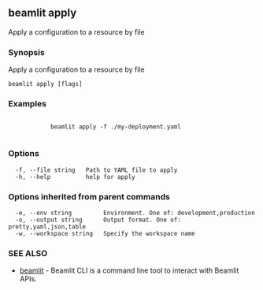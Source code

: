 ## beamlit apply

Apply a configuration to a resource by file

### Synopsis

Apply a configuration to a resource by file

```
beamlit apply [flags]
```

### Examples

```

			beamlit apply -f ./my-deployment.yaml
		
```

### Options

```
  -f, --file string   Path to YAML file to apply
  -h, --help          help for apply
```

### Options inherited from parent commands

```
  -e, --env string         Environment. One of: development,production
  -o, --output string      Output format. One of: pretty,yaml,json,table
  -w, --workspace string   Specify the workspace name
```

### SEE ALSO

* [beamlit](beamlit.md)	 - Beamlit CLI is a command line tool to interact with Beamlit APIs.

